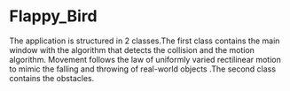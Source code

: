 # Flappy_Bird

The application is structured in 2 classes.The first class contains the main window with the algorithm that detects the collision and the motion algorithm. Movement follows the law of uniformly varied rectilinear motion to mimic the falling and throwing of real-world objects .The second class contains the obstacles.
